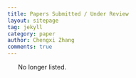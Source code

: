 ```yaml
---
title: Papers Submitted / Under Review 
layout: sitepage
tag: jekyll
category: paper
author: Chengxi Zhang
comments: true
---
```

<ol>
No longer listed.
<!--
	<li>Jin Wu, Zebo Zhou, <b>Chengxi Zhang</b>, Yi Jiang, Chong Li. Efficient Autonomous Orbit Determination: Geomagnetic Dipole Model Approach. <b></b> </li>
	<li>Jin Wu, -etc.-, Chengxi Zhang, --. On Similarity Transformation Problems. <b></b></li>
	<li>MD. Chengxi Zhang, -- ---. Attitude Tracking for Rigid Body Maneuvers Subject to Actuator Output Fluctuations: A Robust Adaptive Event-Triggered Approach. <b></b></li>
	<li>Ming-Zhen Gui, Caisheng Wei, Xiaolin Ning, Chengxi Zhang, Dang-Jun Zhao, Ming-Zhe Dai. Parameter-independent Event-triggered Implicit UKF for the Celestial Navigation using Time Delay Measurement <b></b></li>
	<li>Wenquan Gong; Bo LI; Bing Xiao; Dechao Ran; Chengxi Zhang; Yongsheng Yang. Finite-time learning observer based fault-tolerant attitude tracking control for a quadrotor UAV with prescribed performance. <b></b></li>
	<li>Hui Liu, Bo LI, Bing Xiao, Dechao Ran, Chengxi Zhang.  Reinforcement learning-based tracking control for a quadrotor unmanned aerial vehicle under external disturbances</li>
	<li>Bin Zhou, Bing Huang, Yumin Su, Chengxi Zhang. Interleaved periodic event-triggered communications based distributed formation control for cooperative unmanned surface vessels</li>
	<li>Jiehui Su, Guangwei Wang, Chengxi Zhang, Complaint Constant Force Mechanism using Variable Stiffness Leaf-Spring-Like Beam: Design and Experiment</li>
-->
</ol>





<!--
	<li>Ming-Zhe Dai, <b>Chengxi Zhang*</b>, Henry Leung, Peng Dong, Bo Li. Distributed Integral-type Edge-event- and Self-triggered Synchronization for Nonlinear Multi-agent Systems. <b>IEEE Transactions on Systems, Man and Cybernetics: Systems</b>. (Under Revision)</li>
	<li>Ming-Zhe Dai, <b>Chengxi Zhang</b>, Peng Dong, Henry Leung. Lp function based event-triggered policy tospacecraft attitude tracking<b>IEEE Transactions on Automatic Control</b>(Under Revision)</li>

</font>这个用来调整行间距
(师傅的雪人)

<img src="{{site.url}}/images/posts/2016-01-22-snowman.jpg " alt="" width="400" height="400" title="" align="" />

![mysnowman]({{site.url}}/images/posts/2016-01-22-snowman.JPG)

<img src="{{site.url}}/images/posts/SJTUDawn.jpg " alt="" width="480" height="360" title="" align="" />

-->
